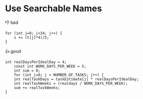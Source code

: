 # Use Searchable Names


:-1: bad
```
for (int j=0; j<34; j++) {
	s += (t[j]*4)/5;
}

```

 
:+1: good
```
int realDaysPerIdealDay = 4;
	const int WORK_DAYS_PER_WEEK = 5;
	int sum = 0;
	for (int j=0; j < NUMBER_OF_TASKS; j++) {
	int realTaskDays = taskEstimate[j] * realDaysPerIdealDay;
	int realTaskWeeks = (realdays / WORK_DAYS_PER_WEEK);
	sum += realTaskWeeks;
}

```



